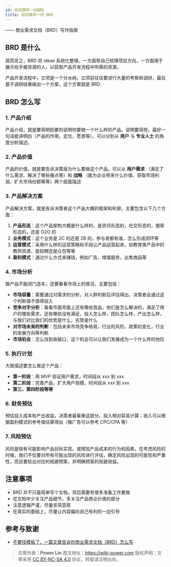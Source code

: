 ```yaml
---
id: 如何撰写一份BRD
title: 如何撰写一份 BRD
---
```


—— 商业需求文档（BRD）写作指南

## BRD 是什么

简而言之，BRD 将 ideas 系统化整理，一方面帮自己梳理项目方向，一方面用于展示给手握资源的人，以获取产品开发流程中所需的资源。

产品开发流程中，立项是一个分水岭。立项前往往要进行大量的考察和调研，最后基于调研结果输出一个方案，这个方案就是 BRD.

## BRD 怎么写

### 1. 产品介绍

产品介绍，就是要简明扼要的说明你要做一个什么样的产品。说明要简短，最好一句话能讲明白（产品的作用，定位，愿景等）。可以分别从 **用户** 与 **专业人士** 的角度分析描述。

### 2. 产品价值

产品的价值，就是要告诉决策层为什么要做这个产品。可以从 **用户需求** （满足了什么需求、解决了哪些痛点等）和 **战略** （能为企业带来什么价值、获取市场利润、扩大市场份额等等）两个层面描述

### 3. 产品解决方案

产品解决方案，就是告诉决策者这个产品大概的框架和轮廓，主要包含以下几个方面：

1. **产品形态**：这个产品架构大概是什么样的，是资讯形态的，社交形态的，搜索形态的，还是 O2O 的
2. **业务模式**：这个业务是 2C 的还是 2B 的，参与者都有谁，怎么形成闭环等
3. **运营模式**：采用什么样的运营策略和手段让产品运营起来，如教育类产品中的教师资源，是招聘还是众包等等
4. **盈利模式**：通过什么方式来赚钱，例如广告，增值服务，出售商品等

### 4. 市场分析

做产品不能闭门造车，还要看看市场上的情况，主要包括：

- **市场容量**：需要通过对需求的分析，对人群判断后评估得出。决策者会通过这个判断值不值得投入
- **竞争对手分析**：看看市面市面上还有哪些竞品，他们是怎么解决的，满足了用户的哪些需求，还有哪些没有满足，投入怎么样，团队怎么样，产出怎么样，与我们对比我们的优势是什么，劣势是什么
- **对市场未来的判断**：包括未来市场竞争格局，行业的风险，政策的变化，行业的发展方向等判断
- **市场机会**：怎么找到突破口，这个机会可以让我们发展成为一个什么样的地位

### 5. 执行计划

大致描述要怎么做这个产品：

- **第一阶段**：用 MVP 验证用户需求，时间段从 xxx 到 xxx
- **第二阶段**：完善产品，扩大用户规模，时间段从 xxx 到 xxx
- **第三、第四阶段等等**

### 6. 财务预估

预估投入成本和产出收益，决策者最看重这部分。投入相对容易计算；收入可以根据盈利模式的参考值估算得出（像广告可以参考 CPC/CPA 等）

### 7. 风险预估

风险是指有可能影响产品目标实现，或增加产品成本的行为和因素，在考虑风险的时候，我们不仅要对所有可能出现的风险进行评估，确定风险出现的可能性和严重性，而且要给出对应的规避预案，并明确预案的规避效益。

## 注意事项

- BRD 并不只是简单写个文档，背后需要有很多准备工作要做
- 在文档中少关注产品细节，多关注产品商业价值的部分
- 注意逻辑严谨，尽量言简意赅
- 在真实的基础上，尽量让内容偏向自己有利的一边引导

## 参考与致谢

- [不要找模板了，一篇文章告诉你商业需求文档（BRD）怎么写](http://www.woshipm.com/pmd/645578.html)

> 文章作者：**Power Lin**
> 原文地址：<https://wiki-power.com>
> 版权声明：文章采用 [CC BY-NC-SA 4.0](https://creativecommons.org/licenses/by/4.0/deed.zh) 协议，转载请注明出处。
